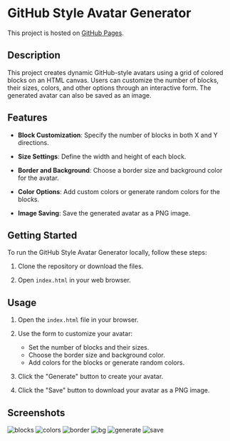 # GitHub Style Avatar Generator

This project is hosted on [GitHub Pages](https://gijs-d.github.io/GitHub-Style-Avatar-Generator/).

## Description

This project creates dynamic GitHub-style avatars using a grid of colored blocks on an HTML canvas. Users can customize the number of blocks, their sizes, colors, and other options through an interactive form. The generated avatar can also be saved as an image.

## Features

-   **Block Customization**: Specify the number of blocks in both X and Y directions.

-   **Size Settings**: Define the width and height of each block.

-   **Border and Background**: Choose a border size and background color for the avatar.

-   **Color Options**: Add custom colors or generate random colors for the blocks.

-   **Image Saving**: Save the generated avatar as a PNG image.

## Getting Started

To run the GitHub Style Avatar Generator locally, follow these steps:

1. Clone the repository or download the files.

2. Open `index.html` in your web browser.

## Usage

1. Open the `index.html` file in your browser.

2. Use the form to customize your avatar:

    - Set the number of blocks and their sizes.
    - Choose the border size and background color.
    - Add colors for the blocks or generate random colors.

3. Click the "Generate" button to create your avatar.

4. Click the "Save" button to download your avatar as a PNG image.

## Screenshots

![blocks](screenshots/blocks.gif)
![colors](screenshots/colors.gif)
![border](screenshots/border.gif)
![bg](screenshots/bg.gif)
![generate](screenshots/generate.gif)
![save](screenshots/save.gif)
